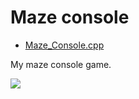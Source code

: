 # Maze console
* [Maze_Console.cpp](Maze_Console.cpp)
<p>My maze console game.</p>
<img src="/images/Maze_Console.gif">
